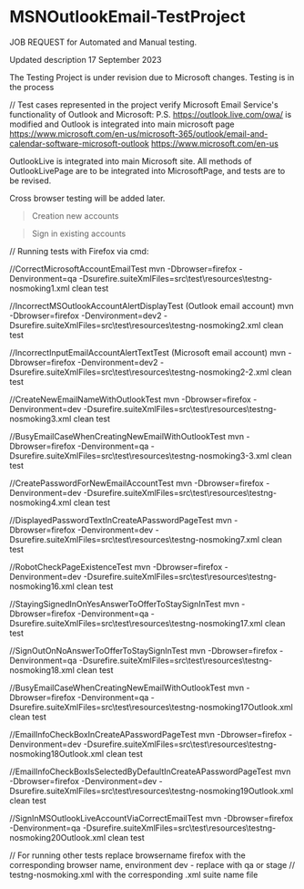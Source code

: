 # MSNOutlookEmail-TestProject
JOB REQUEST for Automated and Manual testing.

Updated description 17 September 2023

The Testing Project is under revision due to Microsoft changes.
Testing is in the process

// Test cases represented in the project verify Microsoft Email Service's functionality of
Outlook and Microsoft:
P.S. https://outlook.live.com/owa/ is modified and Outlook is integrated into main microsoft page
https://www.microsoft.com/en-us/microsoft-365/outlook/email-and-calendar-software-microsoft-outlook
https://www.microsoft.com/en-us

OutlookLive is integrated into main Microsoft site. All methods of OutlookLivePage are to be integrated into MicrosoftPage, and tests  are to be revised.
 
Cross browser testing will be added later.

> Creation new accounts

> Sign in existing accounts

// Running tests with Firefox via cmd:

//CorrectMicrosoftAccountEmailTest
mvn -Dbrowser=firefox -Denvironment=qa -Dsurefire.suiteXmlFiles=src\test\resources\testng-nosmoking1.xml clean test

//IncorrectMSOutlookAccountAlertDisplayTest (Outlook email account)
mvn -Dbrowser=firefox -Denvironment=dev2 -Dsurefire.suiteXmlFiles=src\test\resources\testng-nosmoking2.xml clean test

//IncorrectInputEmailAccountAlertTextTest (Microsoft email account)
mvn -Dbrowser=firefox -Denvironment=dev2 -Dsurefire.suiteXmlFiles=src\test\resources\testng-nosmoking2-2.xml clean test

//CreateNewEmailNameWithOutlookTest
mvn -Dbrowser=firefox -Denvironment=dev -Dsurefire.suiteXmlFiles=src\test\resources\testng-nosmoking3.xml clean test

//BusyEmailCaseWhenCreatingNewEmailWithOutlookTest
mvn -Dbrowser=firefox -Denvironment=qa -Dsurefire.suiteXmlFiles=src\test\resources\testng-nosmoking3-3.xml clean test

//CreatePasswordForNewEmailAccountTest
mvn -Dbrowser=firefox -Denvironment=dev -Dsurefire.suiteXmlFiles=src\test\resources\testng-nosmoking4.xml clean test

//DisplayedPasswordTextInCreateAPasswordPageTest
mvn -Dbrowser=firefox -Denvironment=dev -Dsurefire.suiteXmlFiles=src\test\resources\testng-nosmoking7.xml clean test

//RobotCheckPageExistenceTest
mvn -Dbrowser=firefox -Denvironment=dev -Dsurefire.suiteXmlFiles=src\test\resources\testng-nosmoking16.xml clean test

//StayingSignedInOnYesAnswerToOfferToStaySignInTest
mvn -Dbrowser=firefox -Denvironment=qa -Dsurefire.suiteXmlFiles=src\test\resources\testng-nosmoking17.xml clean test

//SignOutOnNoAnswerToOfferToStaySignInTest
mvn -Dbrowser=firefox -Denvironment=qa -Dsurefire.suiteXmlFiles=src\test\resources\testng-nosmoking18.xml clean test

//BusyEmailCaseWhenCreatingNewEmailWithOutlookTest
mvn -Dbrowser=firefox -Denvironment=qa -Dsurefire.suiteXmlFiles=src\test\resources\testng-nosmoking17Outlook.xml clean test

//EmailInfoCheckBoxInCreateAPasswordPageTest
mvn -Dbrowser=firefox -Denvironment=dev -Dsurefire.suiteXmlFiles=src\test\resources\testng-nosmoking18Outlook.xml clean test

//EmailInfoCheckBoxIsSelectedByDefaultInCreateAPasswordPageTest
mvn -Dbrowser=firefox -Denvironment=dev -Dsurefire.suiteXmlFiles=src\test\resources\testng-nosmoking19Outlook.xml clean test

//SignInMSOutlookLiveAccountViaCorrectEmailTest
mvn -Dbrowser=firefox -Denvironment=qa -Dsurefire.suiteXmlFiles=src\test\resources\testng-nosmoking20Outlook.xml clean test


// For running other tests replace browsername firefox with the corresponding browser name, environment dev - replace with qa or stage 
// testng-nosmoking.xml with the corresponding .xml suite name file
